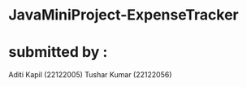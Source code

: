 # JavaMiniProject-ExpenseTracker


# submitted by :
 Aditi Kapil (22122005)
 Tushar Kumar (22122056)
